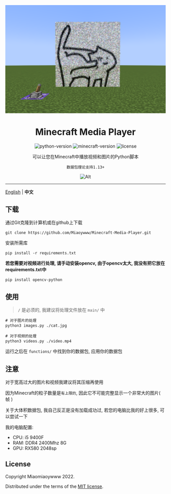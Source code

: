 <div align="center">

![Alt](exp.png "演示")

# Minecraft Media Player

![python-version](https://img.shields.io/badge/Python-3.6%2B-red)
![minecraft-version](https://img.shields.io/badge/Minecraft-1.13%2B-red)
![license](https://img.shields.io/github/license/Miaoywww/Minecraft-Media-Player)


可以让您在Minecraft中播放视频和图片的Python脚本

`数据包理论支持1.13+`

![Alt](https://repobeats.axiom.co/api/embed/20e7170bc0d93a9fa80fe0bde4d738e56e480ee2.svg "Repobeats analytics image")

*** 

</div>

[English](https://github.com/Miaoywww/Minecraft-Media-Player/blob/main/README.md) | **中文**

## 下载

通过Git克隆到计算机或在github上下载

``` 
git clone https://github.com/Miaoywww/Minecraft-Media-Player.git
```

安装所需库

```
pip install -r requirements.txt
```

**若您需要对视频进行处理, 请手动安装opencv, 由于opencv太大, 我没有把它放在requirements.txt中**

```
pip install opencv-python
```

## 使用

> `/` 是必须的, 我建议将处理文件放在 `main/` 中

```
# 对于图片的处理
python3 images.py ./cat.jpg

# 对于视频的处理
python3 videos.py ./video.mp4
```

运行之后在 `functions/` 中找到你的数据包, 应用你的数据包

## 注意

对于宽高过大的图片和视频我建议将其压缩再使用

因为Minecraft的粒子数量是`有上限的`, 因此它不可能完整显示一个非常大的图片( 帧 )

关于大体积数据包, 我自己反正是没有加载成功过, 若您的电脑比我的好上很多, 可以尝试一下

我的电脑配置:

+ CPU: i5 9400F
+ RAM: DDR4 2400Mhz 8G
+ GPU: RX580 2048sp

## License

Copyright Miaomiaoywww 2022. 

Distributed under the terms of the [MIT license](https://github.com/Miaoywww/Minecraft-Media-Player/blob/main/LICENSE).
